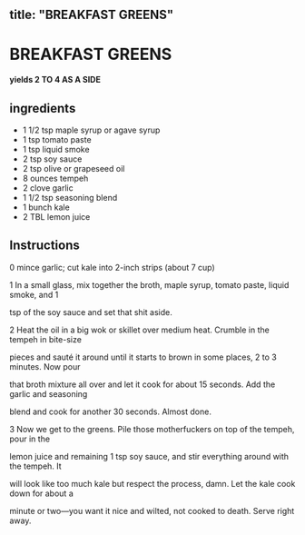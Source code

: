 

title: "BREAKFAST GREENS"
---
# BREAKFAST GREENS



#### yields  2 TO 4 AS A SIDE


## ingredients
* 1 1/2 tsp maple syrup or agave syrup 
* 1 tsp tomato paste 
* 1 tsp liquid smoke 
* 2 tsp soy sauce 
* 2 tsp olive or grapeseed oil 
* 8 ounces tempeh 
* 2 clove garlic 
* 1 1/2 tsp seasoning blend 
* 1 bunch kale 
* 2 TBL lemon juice 



## Instructions
0 mince garlic; cut kale into 2-inch strips (about 7 cup)

1 In a small glass, mix together the broth, maple syrup, tomato paste, liquid smoke, and 1

tsp of the soy sauce and set that shit aside.

2 Heat the oil in a big wok or skillet over medium heat. Crumble in the tempeh in bite-size

pieces and sauté it around until it starts to brown in some places, 2 to 3 minutes. Now pour

that broth mixture all over and let it cook for about 15 seconds. Add the garlic and seasoning

blend and cook for another 30 seconds. Almost done.

3 Now we get to the greens. Pile those motherfuckers on top of the tempeh, pour in the

lemon juice and remaining 1 tsp soy sauce, and stir everything around with the tempeh. It

will look like too much kale but respect the process, damn. Let the kale cook down for about a

minute or two—you want it nice and wilted, not cooked to death. Serve right away.






